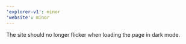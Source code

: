 ```yaml
---
'explorer-v1': minor
'website': minor
---
```


The site should no longer flicker when loading the page in dark mode.
